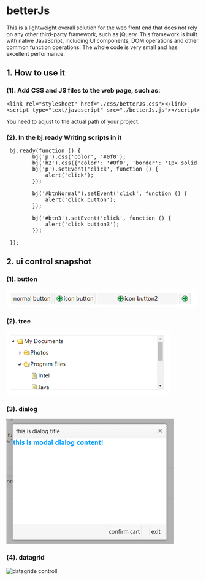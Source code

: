 # betterJs
This is a lightweight overall solution for the web front end that does not rely on any other third-party framework, such as jQuery. This framework is built with native JavaScript, including UI components, DOM operations and other common function operations. The whole code is very small and has excellent performance.

## 1. How to use it

### (1). Add CSS and JS files to the web page, such as:
<pre>
&lt;link rel="stylesheet" href="./css/betterJs.css"&gt;&lt;/link&gt; 
&lt;script type="text/javascript" src="./betterJs.js"&gt;&lt;/script&gt; 
</pre>
You need to adjust to the actual path of your project.

### (2). In the bj.ready Writing scripts in it
<pre>
 bj.ready(function () {
        bj('p').css('color', '#0f0');
        bj('h2').css({'color': '#0f0', 'border': '1px solid #00f'});
        bj('p').setEvent('click', function () {
            alert('click');
        });

        bj('#btnNormal').setEvent('click', function () {
            alert('click button');
        });

        bj('#btn3').setEvent('click', function () {
            alert('click button3');
        });

 });
</pre>

## 2. ui control snapshot
### (1). button
![button controll](https://raw.githubusercontent.com/wave12/betterJs/master/snapshot/button.png)

### (2). tree
![tree controll](https://raw.githubusercontent.com/wave12/betterJs/master/snapshot/tree.png)

### (3). dialog
![dialog controll](https://raw.githubusercontent.com/wave12/betterJs/master/snapshot/dialog.png)

### (4). datagrid
![datagride controll](https://raw.githubusercontent.com/wave12/betterJs/master/snapshot/datagrid.png)
